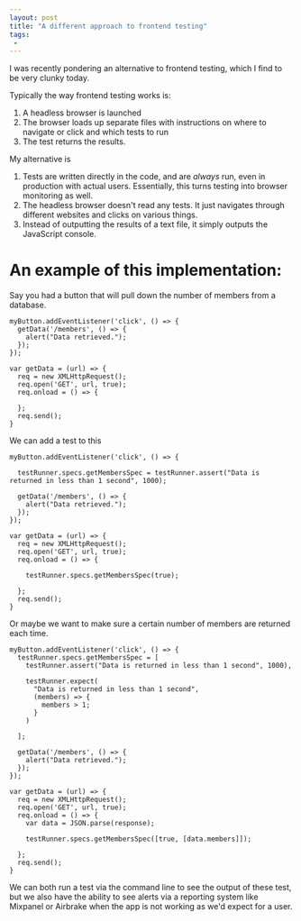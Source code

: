 ```yaml
---
layout: post
title: "A different approach to frontend testing"
tags:
 -
---
```


I was recently pondering an alternative to frontend testing, which I find to be very clunky today.

Typically the way frontend testing works is:

1. A headless browser is launched
2. The browser loads up separate files with instructions on where to navigate or click and which tests to run
3. The test returns the results.

My alternative is

1. Tests are written directly in the code, and are *always* run, even in production with actual users.
   Essentially, this turns testing into browser monitoring as well.
2. The headless browser doesn't read any tests. It just navigates through different websites and clicks on various things.
3. Instead of outputting the results of a text file, it simply outputs the JavaScript console.

# An example of this implementation:

Say you had a button that will pull down the number of members from a database.

    myButton.addEventListener('click', () => {
      getData('/members', () => {
        alert("Data retrieved.");
      });
    });

    var getData = (url) => {
      req = new XMLHttpRequest();
      req.open('GET', url, true);
      req.onload = () => {
      
      };
      req.send();
    }

We can add a test to this


    myButton.addEventListener('click', () => {

      testRunner.specs.getMembersSpec = testRunner.assert("Data is returned in less than 1 second", 1000);

      getData('/members', () => {
        alert("Data retrieved.");
      });
    });

    var getData = (url) => {
      req = new XMLHttpRequest();
      req.open('GET', url, true);
      req.onload = () => {
        
        testRunner.specs.getMembersSpec(true);

      };
      req.send();
    }

Or maybe we want to make sure a certain number of members are returned each time.

    myButton.addEventListener('click', () => {
      testRunner.specs.getMembersSpec = [
        testRunner.assert("Data is returned in less than 1 second", 1000),

        testRunner.expect(
          "Data is returned in less than 1 second", 
          (members) => {
            members > 1;
          }
        )

      ];

      getData('/members', () => {
        alert("Data retrieved.");
      });
    });

    var getData = (url) => {
      req = new XMLHttpRequest();
      req.open('GET', url, true);
      req.onload = () => {
        var data = JSON.parse(response);

        testRunner.specs.getMembersSpec([true, [data.members]]);

      };
      req.send();
    }

We can both run a test via the command line to see the output of these test, but we also have the ability to 
see alerts via a reporting system like Mixpanel or Airbrake when the app is not working as we'd expect for a user.
